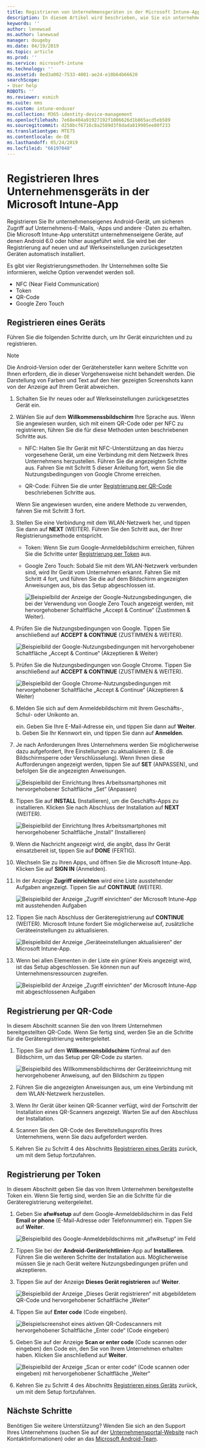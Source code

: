 ```yaml
---
title: Registrieren von Unternehmensgeräten in der Microsoft Intune-App | Microsoft-Dokumentation
description: In diesem Artikel wird beschrieben, wie Sie ein unternehmenseigenes Android-Gerät bei Intune registrieren.
keywords: ''
author: lenewsad
ms.author: lanewsad
manager: dougeby
ms.date: 04/19/2019
ms.topic: article
ms.prod: ''
ms.service: microsoft-intune
ms.technology: ''
ms.assetid: 0ed3a002-7533-4001-ae24-e10b64b66620
searchScope:
- User help
ROBOTS: ''
ms.reviewer: esmich
ms.suite: ems
ms.custom: intune-enduser
ms.collection: M365-identity-device-management
ms.openlocfilehash: 7e68e404a91927192f1006626d1b865acd5eb589
ms.sourcegitcommit: d258bcf6716c8a2589d3f8dada819905ee80f233
ms.translationtype: MTE75
ms.contentlocale: de-DE
ms.lasthandoff: 05/24/2019
ms.locfileid: "66197048"
---
```

# <a name="enroll-your-corporate-device-with-the-microsoft-intune-app"></a>Registrieren Ihres Unternehmensgeräts in der Microsoft Intune-App

Registrieren Sie Ihr unternehmenseigenes Android-Gerät, um sicheren Zugriff auf Unternehmens-E-Mails, -Apps und andere -Daten zu erhalten. Die Microsoft Intune-App unterstützt unternehmenseigene Geräte, auf denen Android 6.0 oder höher ausgeführt wird. Sie wird bei der Registrierung auf neuen und auf Werkseinstellungen zurückgesetzten Geräten automatisch installiert. 

Es gibt vier Registrierungsmethoden. Ihr Unternehmen sollte Sie informieren, welche Option verwendet werden soll.
 
* NFC (Near Field Communication)  
* Token  
* QR-Code   
* Google Zero Touch  

## <a name="enroll-device"></a>Registrieren eines Geräts 
Führen Sie die folgenden Schritte durch, um Ihr Gerät einzurichten und zu registrieren.  

> [!NOTE]
> Die Android-Version oder der Gerätehersteller kann weitere Schritte von Ihnen erfordern, die in dieser Vorgehensweise nicht behandelt werden. Die Darstellung von Farben und Text auf den hier gezeigten Screenshots kann von der Anzeige auf Ihrem Gerät abweichen.  

1. Schalten Sie Ihr neues oder auf Werkseinstellungen zurückgesetztes Gerät ein.  
2. Wählen Sie auf dem **Willkommenssbildschirm** Ihre Sprache aus.   Wenn Sie angewiesen wurden, sich mit einem QR-Code oder per NFC zu registrieren, führen Sie die für diese Methoden unten beschriebenen Schritte aus.  
     * NFC: Halten Sie Ihr Gerät mit NFC-Unterstützung an das hierzu vorgesehene Gerät, um eine Verbindung mit dem Netzwerk Ihres Unternehmens herzustellen. Führen Sie die angezeigten Schritte aus. Fahren Sie mit Schritt 5 dieser Anleitung fort, wenn Sie die Nutzungsbedingungen von Google Chrome erreichen.  

      * QR-Code: Führen Sie die unter [Registrierung per QR-Code](#qr-code-enrollment) beschriebenen Schritte aus.  

      Wenn Sie angewiesen wurden, eine andere Methode zu verwenden, fahren Sie mit Schritt 3 fort.    

1. Stellen Sie eine Verbindung mit dem WLAN-Netzwerk her, und tippen Sie dann auf **NEXT** (WEITER). Führen Sie den Schritt aus, der Ihrer Registrierungsmethode entspricht. 

    * Token: Wenn Sie zum Google-Anmeldebildschirm erreichen, führen Sie die Schritte unter [Registrierung per Token](#token-enrollment) aus.    
    * Google Zero Touch: Sobald Sie mit dem WLAN-Netzwerk verbunden sind, wird Ihr Gerät vom Unternehmen erkannt. Fahren Sie mit Schritt 4 fort, und führen Sie die auf dem Bildschirm angezeigten Anweisungen aus, bis das Setup abgeschlossen ist.    
 
       ![Beispielbild der Anzeige der Google-Nutzungsbedingungen, die bei der Verwendung von Google Zero Touch angezeigt werden, mit hervorgehobener Schaltfläche „Accept & Continue“ (Zustimmen & Weiter).](./media/google-zero-touch-intune-app-01.png)   
   
4. Prüfen Sie die Nutzungsbedingungen von Google. Tippen Sie anschließend auf **ACCEPT & CONTINUE** (ZUSTIMMEN & WEITER).  

      ![Beispielbild der Google-Nutzungsbedingungen mit hervorgehobener Schaltfläche „Accept & Continue“ (Akzeptieren & Weiter)](./media/fully-managed-intune-app-04.png)   

6. Prüfen Sie die Nutzungsbedingungen von Google Chrome. Tippen Sie anschließend auf **ACCEPT & CONTINUE** (ZUSTIMMEN & WEITER).  

   ![Beispielbild der Google Chrome-Nutzungsbedingungen mit hervorgehobener Schaltfläche „Accept & Continue“ (Akzeptieren & Weiter)](./media/fully-managed-intune-app-06.png)   

7. Melden Sie sich auf dem Anmeldebildschirm mit Ihrem Geschäfts-, Schul- oder Unikonto an.   

    ein. Geben Sie Ihre E-Mail-Adresse ein, und tippen Sie dann auf **Weiter**.      
    b. Geben Sie Ihr Kennwort ein, und tippen Sie dann auf **Anmelden**.  

8. Je nach Anforderungen Ihres Unternehmens werden Sie möglicherweise dazu aufgefordert, Ihre Einstellungen zu aktualisieren (z. B. die Bildschirmsperre oder Verschlüsselung). Wenn Ihnen diese Aufforderungen angezeigt werden, tippen Sie auf **SET** (ANPASSEN), und befolgen Sie die angezeigten Anweisungen.  

   ![Beispielbild der Einrichtung Ihres Arbeitssmartphones mit hervorgehobener Schaltfläche „Set“ (Anpassen)](./media/fully-managed-intune-app-10.png)   

9. Tippen Sie auf **INSTALL** (Installieren), um die Geschäfts-Apps zu installieren. Klicken Sie nach Abschluss der Installation auf **NEXT** (WEITER).  

   ![Beispielbild der Einrichtung Ihres Arbeitssmartphones mit hervorgehobener Schaltfläche „Install“ (Installieren)](./media/fully-managed-intune-app-11.png)   

10. Wenn die Nachricht angezeigt wird, die angibt, dass Ihr Gerät einsatzbereit ist, tippen Sie auf **DONE** (FERTIG). 

11. Wechseln Sie zu Ihren Apps, und öffnen Sie die Microsoft Intune-App. Klicken Sie auf **SIGN IN** (Anmelden). 

12. In der Anzeige **Zugriff einrichten** wird eine Liste ausstehender Aufgaben angezeigt. Tippen Sie auf **CONTINUE** (WEITER).  

       ![Beispielbild der Anzeige „Zugriff einrichten“ der Microsoft Intune-App mit ausstehenden Aufgaben](./media/fully-managed-intune-app-14.png)   

13. Tippen Sie nach Abschluss der Geräteregistrierung auf **CONTINUE** (WEITER). Microsoft Intune fordert Sie möglicherweise auf, zusätzliche Geräteeinstellungen zu aktualisieren.   

       ![Beispielbild der Anzeige „Geräteeinstellungen aktualisieren“ der Microsoft Intune-App.](./media/fully-managed-intune-app-15-2.png)   

14. Wenn bei allen Elementen in der Liste ein grüner Kreis angezeigt wird, ist das Setup abgeschlossen. Sie können nun auf Unternehmensressourcen zugreifen.  

       ![Beispielbild der Anzeige „Zugriff einrichten“ der Microsoft Intune-App mit abgeschlossenen Aufgaben](./media/fully-managed-intune-app-16.png)   


## <a name="qr-code-enrollment"></a>Registrierung per QR-Code  
In diesem Abschnitt scannen Sie den von Ihrem Unternehmen bereitgestellten QR-Code.  Wenn Sie fertig sind, werden Sie an die Schritte für die Geräteregistrierung weitergeleitet.     
  
1. Tippen Sie auf dem **Willkommensbildschirm** fünfmal auf den Bildschirm, um das Setup per QR-Code zu starten.  

   ![Beispielbild des Willkommensbildschirms der Geräteeinrichtung mit hervorgehobener Anweisung, auf den Bildschirm zu tippen](./media/qr-code-intune-app-01.png)  

2. Führen Sie die angezeigten Anweisungen aus, um eine Verbindung mit dem WLAN-Netzwerk herzustellen.  
3. Wenn Ihr Gerät über keinen QR-Scanner verfügt, wird der Fortschritt der Installation eines QR-Scanners angezeigt. Warten Sie auf den Abschluss der Installation.  
4. Scannen Sie den QR-Code des Bereitstellungsprofils Ihres Unternehmens, wenn Sie dazu aufgefordert werden.  
5. Kehren Sie zu Schritt 4 des Abschnitts [Registrieren eines Geräts](#enroll-device) zurück, um mit dem Setup fortzufahren.  

## <a name="token-enrollment"></a>Registrierung per Token  
In diesem Abschnitt geben Sie das von Ihrem Unternehmen bereitgestellte Token ein. Wenn Sie fertig sind, werden Sie an die Schritte für die Geräteregistrierung weitergeleitet.  

1. Geben Sie **afw#setup** auf dem Google-Anmeldebildschirm in das Feld **Email or phone** (E-Mail-Adresse oder Telefonnummer) ein. Tippen Sie auf **Weiter**. 

   ![Beispielbild des Google-Anmeldebildschirms mit „afw#setup“ im Feld](./media/token-intune-app-01.png)   

2. Tippen Sie bei der **Android-Geräterichtlinien**-App auf **Installieren**. Führen Sie die weiteren Schritte der Installation aus. Möglicherweise müssen Sie je nach Gerät weitere Nutzungsbedingungen prüfen und akzeptieren.    

3. Tippen Sie auf der Anzeige **Dieses Gerät registrieren** auf **Weiter**.  

   ![Beispielbild der Anzeige „Dieses Gerät registrieren“ mit abgebildetem QR-Code und hervorgehobener Schaltfläche „Weiter“](./media/token-intune-app-02.png)  

4. Tippen Sie auf **Enter code** (Code eingeben).

   ![Beispielscreenshot eines aktiven QR-Codescanners mit hervorgehobener Schaltfläche „Enter code“ (Code eingeben)](./media/token-intune-app-03.png)  

5. Geben Sie auf der Anzeige **Scan or enter code** (Code scannen oder eingeben) den Code ein, den Sie von Ihrem Unternehmen erhalten haben.  Klicken Sie anschließend auf **Weiter**.  

   ![Beispielbild der Anzeige „Scan or enter code“ (Code scannen oder eingeben) mit hervorgehobener Schaltfläche „Weiter“](./media/token-intune-app-04.png)  

6. Kehren Sie zu Schritt 4 des Abschnitts [Registrieren eines Geräts](#enroll-device) zurück, um mit dem Setup fortzufahren.  



## <a name="next-steps"></a>Nächste Schritte   
Benötigen Sie weitere Unterstützung? Wenden Sie sich an den Support Ihres Unternehmens (suchen Sie auf der [Unternehmensportal-Website](https://go.microsoft.com/fwlink/?linkid=2010980) nach Kontaktinformationen) oder an das <a href="mailto:wintunedroidfbk@microsoft.com?subject=I'm having trouble with enrolling my Android device&body=Describe the issue you're experiencing here.">Microsoft Android-Team</a>.  
